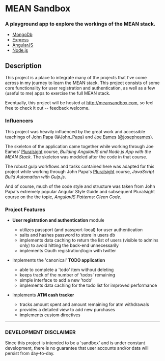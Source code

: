 # MEAN Sandbox

### A playground app to explore the workings of the MEAN stack.

* [MongoDb](https://www.mongodb.org)
* [Express](http://expressjs.com)
* [AngularJS](https://angularjs.org)
* [Node.js](https://nodejs.org)

## Description

This project is a place to integrate many of the projects that I've come across
in my journey to learn the MEAN stack.  This project consists of some core
functionality for user registration and authentication, as well as a few
(useful to me) apps to exercise the full MEAN stack.

Eventually, this project will be hosted at http://meansandbox.com, so feel free to
check it out -- feedback welcome.

### Influencers

This project was heavily influenced by the great work and accessible teachings of
[John Papa](https://github.com/johnpapa) ([@John_Papa](https://twitter.com/John_Papa)) and
[Joe Eames](https://github.com/joeeames) ([@josepheames](https://twitter.com/josepheames)).

The skeleton of the application came together while
working through Joe Eames' [Pluralsight](https://www.pluralsight.com) course,
*Building AngularJS and Node.js App with the MEAN Stack*.  The skeleton was modeled
after the code in that course.

The robust gulp workflows and tasks contained here was adapted for this project while
working through John Papa's [Pluralsight](https://www.pluralsight.com) course,
*JavaScript Build Automation with Gulp.js*.

And of course, much of the code style and structure was taken from John Papa's extremely
popular Angular Style Guide and subsequent Pluralsight course on the the topic, *AngularJS
Patterns: Clean Code*.

### Project Features

* **User registration and authentication** module
    * utilizes passport (and passport-local) for user authentication
    * salts and hashes password to store in users db
    * implements data caching to return the list of users (visible to admins only)
      to avoid hitting the back-end unnecessarily
    * implements Oauth registration/login with twitter

* Implements the 'canonical' **TODO application**
    * able to complete a 'todo' item without deleting
    * keeps track of the number of 'todos' remaining
    * simple interface to add a new 'todo'
    * implements data caching for the todo list for improved performance

* Implements **ATM cash tracker**
    * tracks amount spent and amount remaining for atm withdrawals
    * provides a detailed view to add new purchases
    * implements custom directives

---------------

### DEVELOPMENT DISCLAIMER
Since this project is intended to be a 'sandbox' and is under
constant development, there is no guarantee that user accounts and/or data will persist
from day-to-day.
